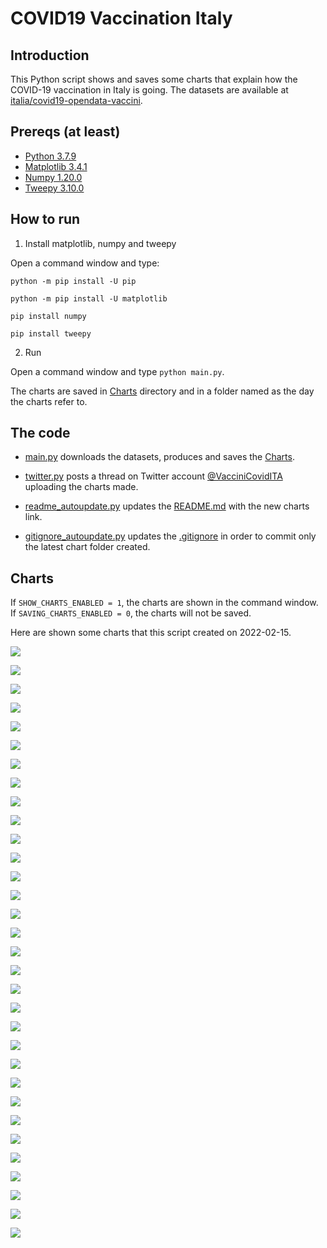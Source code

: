 # COVID19 Vaccination Italy

## Introduction

This Python script shows and saves some charts that explain how the COVID-19 vaccination in Italy is going. The datasets are available at [italia/covid19-opendata-vaccini](https://github.com/italia/covid19-opendata-vaccini).

## Prereqs (at least)
* [Python 3.7.9](https://www.python.org/) 
* [Matplotlib 3.4.1](https://pypi.org/project/matplotlib/)
* [Numpy 1.20.0](https://numpy.org/)
* [Tweepy 3.10.0](https://docs.tweepy.org/en/latest/)

## How to run 
1. Install matplotlib, numpy and tweepy

Open a command window and type:

`python -m pip install -U pip`

`python -m pip install -U matplotlib`

`pip install numpy`

`pip install tweepy`

2. Run

Open a command window and type `python main.py`. 

The charts are saved in [Charts](https://github.com/MatteoOrlandini/COVID-19-Vaccination-Italy/tree/main/Charts) directory and in a folder named as the day the charts refer to.

## The code

* [main.py](https://github.com/MatteoOrlandini/COVID-19-Vaccination-Italy/blob/main/main.py) downloads the datasets, produces and saves the [Charts](https://github.com/MatteoOrlandini/COVID-19-Vaccination-Italy/tree/main/Charts).

* [twitter.py](https://github.com/MatteoOrlandini/COVID-19-Vaccination-Italy/blob/main/twitter.py) posts a thread on Twitter account [@VacciniCovidITA](https://twitter.com/VacciniCovidITA) uploading the charts made.

* [readme_autoupdate.py](https://github.com/MatteoOrlandini/COVID-19-Vaccination-Italy/blob/main/readme_autoupdate.py) updates the [README.md](https://github.com/MatteoOrlandini/COVID-19-Vaccination-Italy/blob/main/README.md) with the new charts link.

* [gitignore_autoupdate.py](https://github.com/MatteoOrlandini/COVID-19-Vaccination-Italy/blob/main/readme_autoupdate.py) updates the [.gitignore](https://github.com/MatteoOrlandini/COVID-19-Vaccination-Italy/blob/main/.gitignore) in order to commit only the latest chart folder created.


## Charts
If `SHOW_CHARTS_ENABLED = 1`, the charts are shown in the command window. If `SAVING_CHARTS_ENABLED = 0`, the charts will not be saved.

Here are shown some charts that this script created on 2022-02-15.

![](https://github.com/MatteoOrlandini/COVID-19-Vaccination-Italy/blob/main/Charts/2022-02-15/2022-02-15-area-dosi_consegnate.png)

![](https://github.com/MatteoOrlandini/COVID-19-Vaccination-Italy/blob/main/Charts/2022-02-15/2022-02-15-area-dosi_somministrate.png)

![](https://github.com/MatteoOrlandini/COVID-19-Vaccination-Italy/blob/main/Charts/2022-02-15/2022-02-15-area-percentuale_somministrazione.png)

![](https://github.com/MatteoOrlandini/COVID-19-Vaccination-Italy/blob/main/Charts/2022-02-15/2022-02-15-fascia_anagrafica-dose_addizionale_booster.png)

![](https://github.com/MatteoOrlandini/COVID-19-Vaccination-Italy/blob/main/Charts/2022-02-15/2022-02-15-fascia_anagrafica-pregressa_infezione.png)

![](https://github.com/MatteoOrlandini/COVID-19-Vaccination-Italy/blob/main/Charts/2022-02-15/2022-02-15-fascia_anagrafica-prima_dose.png)

![](https://github.com/MatteoOrlandini/COVID-19-Vaccination-Italy/blob/main/Charts/2022-02-15/2022-02-15-fascia_anagrafica-seconda_dose.png)

![](https://github.com/MatteoOrlandini/COVID-19-Vaccination-Italy/blob/main/Charts/2022-02-15/2022-02-15-fascia_anagrafica-sesso_femminile.png)

![](https://github.com/MatteoOrlandini/COVID-19-Vaccination-Italy/blob/main/Charts/2022-02-15/2022-02-15-fascia_anagrafica-sesso_maschile-sesso_femminile.png)

![](https://github.com/MatteoOrlandini/COVID-19-Vaccination-Italy/blob/main/Charts/2022-02-15/2022-02-15-fascia_anagrafica-sesso_maschile.png)

![](https://github.com/MatteoOrlandini/COVID-19-Vaccination-Italy/blob/main/Charts/2022-02-15/2022-02-15-fascia_anagrafica-totale.png)

![](https://github.com/MatteoOrlandini/COVID-19-Vaccination-Italy/blob/main/Charts/2022-02-15/2022-02-15-giorni-dose-aggiuntiva.png)

![](https://github.com/MatteoOrlandini/COVID-19-Vaccination-Italy/blob/main/Charts/2022-02-15/2022-02-15-giorni-dosi_giornaliere.png)

![](https://github.com/MatteoOrlandini/COVID-19-Vaccination-Italy/blob/main/Charts/2022-02-15/2022-02-15-giorni-dosi_totali.png)

![](https://github.com/MatteoOrlandini/COVID-19-Vaccination-Italy/blob/main/Charts/2022-02-15/2022-02-15-giorni-fascia_anagrafica-05-11.png)

![](https://github.com/MatteoOrlandini/COVID-19-Vaccination-Italy/blob/main/Charts/2022-02-15/2022-02-15-giorni-fascia_anagrafica-12-19.png)

![](https://github.com/MatteoOrlandini/COVID-19-Vaccination-Italy/blob/main/Charts/2022-02-15/2022-02-15-giorni-fascia_anagrafica-20-29.png)

![](https://github.com/MatteoOrlandini/COVID-19-Vaccination-Italy/blob/main/Charts/2022-02-15/2022-02-15-giorni-fascia_anagrafica-30-39.png)

![](https://github.com/MatteoOrlandini/COVID-19-Vaccination-Italy/blob/main/Charts/2022-02-15/2022-02-15-giorni-fascia_anagrafica-40-49.png)

![](https://github.com/MatteoOrlandini/COVID-19-Vaccination-Italy/blob/main/Charts/2022-02-15/2022-02-15-giorni-fascia_anagrafica-50-59.png)

![](https://github.com/MatteoOrlandini/COVID-19-Vaccination-Italy/blob/main/Charts/2022-02-15/2022-02-15-giorni-fascia_anagrafica-60-69.png)

![](https://github.com/MatteoOrlandini/COVID-19-Vaccination-Italy/blob/main/Charts/2022-02-15/2022-02-15-giorni-fascia_anagrafica-70-79.png)

![](https://github.com/MatteoOrlandini/COVID-19-Vaccination-Italy/blob/main/Charts/2022-02-15/2022-02-15-giorni-fascia_anagrafica-80-89.png)

![](https://github.com/MatteoOrlandini/COVID-19-Vaccination-Italy/blob/main/Charts/2022-02-15/2022-02-15-giorni-fascia_anagrafica-90+.png)

![](https://github.com/MatteoOrlandini/COVID-19-Vaccination-Italy/blob/main/Charts/2022-02-15/2022-02-15-giorni-fornitore-Janssen.png)

![](https://github.com/MatteoOrlandini/COVID-19-Vaccination-Italy/blob/main/Charts/2022-02-15/2022-02-15-giorni-fornitore-Moderna.png)

![](https://github.com/MatteoOrlandini/COVID-19-Vaccination-Italy/blob/main/Charts/2022-02-15/2022-02-15-giorni-fornitore-Pfizer%20Pediatrico.png)

![](https://github.com/MatteoOrlandini/COVID-19-Vaccination-Italy/blob/main/Charts/2022-02-15/2022-02-15-giorni-fornitore-Pfizer-BioNTech.png)

![](https://github.com/MatteoOrlandini/COVID-19-Vaccination-Italy/blob/main/Charts/2022-02-15/2022-02-15-giorni-fornitore-Vaxzevria%20(AstraZeneca).png)

![](https://github.com/MatteoOrlandini/COVID-19-Vaccination-Italy/blob/main/Charts/2022-02-15/2022-02-15-giorni-pregressa-infezione.png)

![](https://github.com/MatteoOrlandini/COVID-19-Vaccination-Italy/blob/main/Charts/2022-02-15/2022-02-15-giorni-prima_dose-seconda_dose-barre.png)

![](https://github.com/MatteoOrlandini/COVID-19-Vaccination-Italy/blob/main/Charts/2022-02-15/2022-02-15-giorni-prima_dose-seconda_dose.png)

